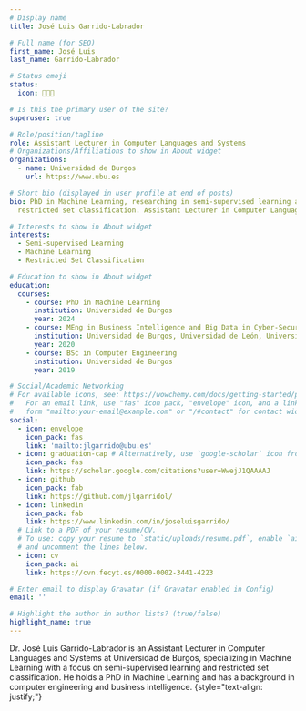 ```yaml
---
# Display name
title: José Luis Garrido-Labrador

# Full name (for SEO)
first_name: José Luis
last_name: Garrido-Labrador

# Status emoji
status:
  icon: 👨🏻‍💻

# Is this the primary user of the site?
superuser: true

# Role/position/tagline
role: Assistant Lecturer in Computer Languages and Systems
# Organizations/Affiliations to show in About widget
organizations:
  - name: Universidad de Burgos
    url: https://www.ubu.es

# Short bio (displayed in user profile at end of posts)
bio: PhD in Machine Learning, researching in semi-supervised learning and
  restricted set classification. Assistant Lecturer in Computer Languages and Systems at Universidad de Burgos.

# Interests to show in About widget
interests:
  - Semi-supervised Learning
  - Machine Learning
  - Restricted Set Classification

# Education to show in About widget
education:
  courses:
    - course: PhD in Machine Learning
      institution: Universidad de Burgos
      year: 2024
    - course: MEng in Business Intelligence and Big Data in Cyber-Secure Environments
      institution: Universidad de Burgos, Universidad de León, Universidad de Valladolid
      year: 2020
    - course: BSc in Computer Engineering
      institution: Universidad de Burgos
      year: 2019

# Social/Academic Networking
# For available icons, see: https://wowchemy.com/docs/getting-started/page-builder/#icons
#   For an email link, use "fas" icon pack, "envelope" icon, and a link in the
#   form "mailto:your-email@example.com" or "/#contact" for contact widget.
social:
  - icon: envelope
    icon_pack: fas
    link: 'mailto:jlgarrido@ubu.es'
  - icon: graduation-cap # Alternatively, use `google-scholar` icon from `ai` icon pack
    icon_pack: fas
    link: https://scholar.google.com/citations?user=WwejJ1QAAAAJ
  - icon: github
    icon_pack: fab
    link: https://github.com/jlgarridol/
  - icon: linkedin
    icon_pack: fab
    link: https://www.linkedin.com/in/joseluisgarrido/
  # Link to a PDF of your resume/CV.
  # To use: copy your resume to `static/uploads/resume.pdf`, enable `ai` icons in `params.yaml`,
  # and uncomment the lines below.
  - icon: cv
    icon_pack: ai
    link: https://cvn.fecyt.es/0000-0002-3441-4223

# Enter email to display Gravatar (if Gravatar enabled in Config)
email: ''

# Highlight the author in author lists? (true/false)
highlight_name: true
---
```


Dr. José Luis Garrido-Labrador is an Assistant Lecturer in Computer Languages and Systems at Universidad de Burgos, specializing in Machine Learning with a focus on semi-supervised learning and restricted set classification. He holds a PhD in Machine Learning and has a background in computer engineering and business intelligence.
{style="text-align: justify;"}
